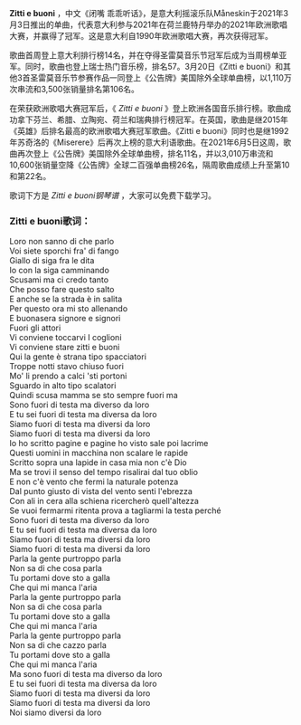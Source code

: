 

**Zitti e buoni** ，中文《闭嘴
乖乖听话》，是意大利摇滚乐队Måneskin于2021年3月3日推出的单曲，代表意大利参与2021年在荷兰鹿特丹举办的2021年欧洲歌唱大赛，并赢得了冠军。这是意大利自1990年欧洲歌唱大赛，再次获得冠军。

歌曲首周登上意大利排行榜14名，并在夺得圣雷莫音乐节冠军后成为当周榜单亚军。同时，歌曲也登上瑞士热门音乐榜，排名57。3月20日《Zitti e
buoni》和其他3首圣雷莫音乐节参赛作品一同登上《公告牌》美国除外全球单曲榜，以1,110万次串流和3,500张销量排名第106名。

在荣获欧洲歌唱大赛冠军后，《 _Zitti e buoni_
》登上欧洲各国音乐排行榜。歌曲成功拿下芬兰、希腊、立陶宛、荷兰和瑞典排行榜冠军。在英国，歌曲是继2015年《英雄》后排名最高的欧洲歌唱大赛冠军歌曲。《Zitti
e
buoni》同时也是继1992年苏奇洛的《Miserere》后再次上榜的意大利语歌曲。在2021年6月5日这周，歌曲再次登上《公告牌》美国除外全球单曲榜，排名11名，并以3,010万串流和10,600张销量空降《公告牌》全球二百强单曲榜26名，隔周歌曲成绩上升至第10和第22名。

歌词下方是 _Zitti e buoni钢琴谱_ ，大家可以免费下载学习。

### Zitti e buoni歌词：

Loro non sanno di che parlo  
Voi siete sporchi fra' di fango  
Giallo di siga fra le dita  
Io con la siga camminando  
Scusami ma ci credo tanto  
Che posso fare questo salto  
E anche se la strada è in salita  
Per questo ora mi sto allenando  
E buonasera signore e signori  
Fuori gli attori  
Vi conviene toccarvi I coglioni  
Vi conviene stare zitti e buoni  
Qui la gente è strana tipo spacciatori  
Troppe notti stavo chiuso fuori  
Mo' li prendo a calci 'sti portoni  
Sguardo in alto tipo scalatori  
Quindi scusa mamma se sto sempre fuori ma  
Sono fuori di testa ma diverso da loro  
E tu sei fuori di testa ma diversa da loro  
Siamo fuori di testa ma diversi da loro  
Siamo fuori di testa ma diversi da loro  
Io ho scritto pagine e pagine ho visto sale poi lacrime  
Questi uomini in macchina non scalare le rapide  
Scritto sopra una lapide in casa mia non c'è Dio  
Ma se trovi il senso del tempo risalirai dal tuo oblio  
E non c'è vento che fermi la naturale potenza  
Dal punto giusto di vista del vento senti l'ebrezza  
Con ali in cera alla schiena ricercherò quell'altezza  
Se vuoi fermarmi ritenta prova a tagliarmi la testa perché  
Sono fuori di testa ma diverso da loro  
E tu sei fuori di testa ma diversa da loro  
Siamo fuori di testa ma diversi da loro  
Siamo fuori di testa ma diversi da loro  
Parla la gente purtroppo parla  
Non sa di che cosa parla  
Tu portami dove sto a galla  
Che qui mi manca l'aria  
Parla la gente purtroppo parla  
Non sa di che cosa parla  
Tu portami dove sto a galla  
Che qui mi manca l'aria  
Parla la gente purtroppo parla  
Non sa di che cazzo parla  
Tu portami dove sto a galla  
Che qui mi manca l'aria  
Ma sono fuori di testa ma diverso da loro  
E tu sei fuori di testa ma diversa da loro  
Siamo fuori di testa ma diversi da loro  
Siamo fuori di testa ma diversi da loro  
Noi siamo diversi da loro

